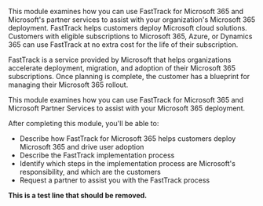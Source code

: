 This module examines how you can use FastTrack for Microsoft 365 and Microsoft's partner services to assist with your organization's Microsoft 365 deployment. FastTrack helps customers deploy Microsoft cloud solutions. Customers with eligible subscriptions to Microsoft 365, Azure, or Dynamics 365 can use FastTrack at no extra cost for the life of their subscription.

FastTrack is a service provided by Microsoft that helps organizations accelerate deployment, migration, and adoption of their Microsoft 365 subscriptions. Once planning is complete, the customer has a blueprint for managing their Microsoft 365 rollout.

This module examines how you can use FastTrack for Microsoft 365 and Microsoft Partner Services to assist with your Microsoft 365 deployment.

After completing this module, you'll be able to:<br>

 *  Describe how FastTrack for Microsoft 365 helps customers deploy Microsoft 365 and drive user adoption
 *  Describe the FastTrack implementation process
 *  Identify which steps in the implementation process are Microsoft's responsibility, and which are the customers
 *  Request a partner to assist you with the FastTrack process

**This is a test line that should be removed.**